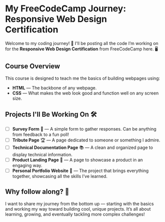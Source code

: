 # My FreeCodeCamp Journey: Responsive Web Design Certification

Welcome to my coding journey! 🎉 I'll be posting all the code I’m working on for the **Responsive Web Design Certification** from FreeCodeCamp here. 🖥️

## Course Overview
This course is designed to teach me the basics of building webpages using:

- **HTML** — The backbone of any webpage.
- **CSS** — What makes the web look good and function well on any screen size.

## Projects I'll Be Working On 🛠️

- [ ] **Survey Form** 📝 — A simple form to gather responses. Can be anything from feedback to a fun poll!
- [ ] **Tribute Page** 🏆 — A page dedicated to someone or something I admire.
- [ ] **Technical Documentation Page** 📚 — A clean and organized page to display technical information.
- [ ] **Product Landing Page** 🛒 — A page to showcase a product in an engaging way.
- [ ] **Personal Portfolio Website** 🌟 — The project that brings everything together, showcasing all the skills I’ve learned.

## Why follow along? 🤔
I want to share my journey from the bottom up — starting with the basics and working my way toward building cool, unique projects. It’s all about learning, growing, and eventually tackling more complex challenges!
